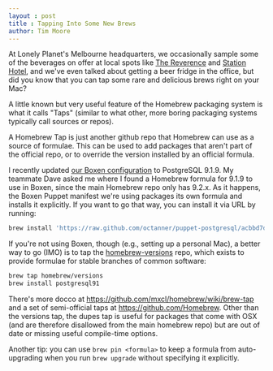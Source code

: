 ```yaml
---
layout : post
title : Tapping Into Some New Brews
author: Tim Moore
---
```


At Lonely Planet's Melbourne headquarters, we occasionally sample some of the beverages on offer at local spots like [The Reverence](http://www.reverencehotel.com/) and [Station Hotel](http://www.thestationhotel.com.au/), and we've even talked about getting a beer fridge in the office, but did you know that you can tap some rare and delicious brews right on your Mac?

A little known but very useful feature of the Homebrew packaging system is what it calls "Taps" (similar to what other, more boring packaging systems typically call sources or repos).

A Homebrew Tap is just another github repo that Homebrew can use as a source of formulae. This can be used to add packages that aren't part of the official repo, or to override the version installed by an official formula.

I recently updated [our Boxen configuration](https://github.com/lonelyplanet/spp_boxen) to PostgreSQL 9.1.9. My teammate Dave asked me where I found a Homebrew formula for 9.1.9 to use in Boxen, since the main Homebrew repo only has 9.2.x. As it happens, the Boxen Puppet manifest we're using packages its own formula and installs it explicitly. If you want to go that way, you can install it via URL by running:

```bash
brew install 'https://raw.github.com/octanner/puppet-postgresql/acbbd7dcb8dcad9e9dd1fcb056933ae003b006e7/files/brews/postgresql.rb'
```

If you're not using Boxen, though (e.g., setting up a personal Mac), a better way to go (IMO) is to tap the [homebrew-versions](https://github.com/Homebrew/homebrew-versions) repo, which exists to provide formulae for stable branches of common software:

```bash
brew tap homebrew/versions
brew install postgresql91
```

There's more docco at https://github.com/mxcl/homebrew/wiki/brew-tap and a set of semi-official taps at https://github.com/Homebrew. Other than the versions tap, the dupes tap is useful for packages that come with OSX (and are therefore disallowed from the main homebrew repo) but are out of date or missing useful compile-time options.

Another tip: you can use `brew pin <formula>` to keep a formula from auto-upgrading when you run `brew upgrade` without specifying it explicitly.
